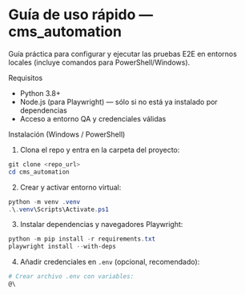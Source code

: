 # Guía de uso rápido — cms_automation

Guía práctica para configurar y ejecutar las pruebas E2E en entornos
locales (incluye comandos para PowerShell/Windows).

Requisitos

- Python 3.8+
- Node.js (para Playwright) — sólo si no está ya instalado por dependencias
- Acceso a entorno QA y credenciales válidas

Instalación (Windows / PowerShell)

1. Clona el repo y entra en la carpeta del proyecto:

```powershell
git clone <repo_url>
cd cms_automation
```

2. Crear y activar entorno virtual:

```powershell
python -m venv .venv
.\.venv\Scripts\Activate.ps1
```

3. Instalar dependencias y navegadores Playwright:

```powershell
python -m pip install -r requirements.txt
playwright install --with-deps
```

4. Añadir credenciales en `.env` (opcional, recomendado):

```powershell
# Crear archivo .env con variables:
@\